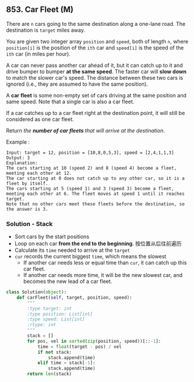 ## 853. Car Fleet (M)

There are `n` cars going to the same destination along a one-lane road. The destination is `target` miles away.

You are given two integer array `position` and `speed`, both of length `n`, where `position[i]` is the position of the `ith` car and `speed[i]` is the speed of the `ith` car (in miles per hour).

A car can never pass another car ahead of it, but it can catch up to it and drive bumper to bumper **at the same speed**. The faster car will **slow down** to match the slower car's speed. The distance between these two cars is ignored (i.e., they are assumed to have the same position).

A **car fleet** is some non-empty set of cars driving at the same position and same speed. Note that a single car is also a car fleet.

If a car catches up to a car fleet right at the destination point, it will still be considered as one car fleet.

Return *the **number of car fleets** that will arrive at the destination*.

Example :

```
Input: target = 12, position = [10,8,0,5,3], speed = [2,4,1,1,3]
Output: 3
Explanation:
The cars starting at 10 (speed 2) and 8 (speed 4) become a fleet, meeting each other at 12.
The car starting at 0 does not catch up to any other car, so it is a fleet by itself.
The cars starting at 5 (speed 1) and 3 (speed 3) become a fleet, meeting each other at 6. The fleet moves at speed 1 until it reaches target.
Note that no other cars meet these fleets before the destination, so the answer is 3.
```



### Solution - Stack

- Sort cars by the start positions
- Loop on each car **from the end to the beginning**. 按位置从后往前遍历
- Calculate its `time` needed to arrive at the `target`
- `cur` records the current biggest `time`, which means the slowest
  - If another car needs less or equal time than `cur`, it can catch up this car fleet.
  - If another car needs more time, it will be the new slowest car, and becomes the new lead of a car fleet.

```python
class Solution(object):
    def carFleet(self, target, position, speed):
        """
        :type target: int
        :type position: List[int]
        :type speed: List[int]
        :rtype: int
        """
        stack = []
        for pos, vel in sorted(zip(position, speed))[::-1]:
            time = float(target - pos) / vel
            if not stack:
                stack.append(time)
            elif time > stack[-1]:
                stack.append(time)
       	return len(stack)
```

